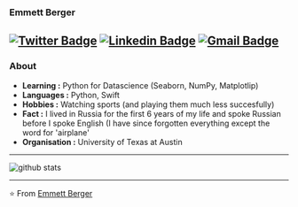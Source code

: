 ### Emmett Berger 
[![Twitter Badge](https://img.shields.io/badge/-Isha_Gupta-1ca0f1?style=flat-square&logo=twitter&logoColor=white&link=https://twitter.com/EmmettBerger26)](https://twitter.com/EmmettBerger26)  [![Linkedin Badge](https://img.shields.io/badge/-Isha_Gupta-blue?style=flat-square&logo=Linkedin&logoColor=white&link=https://www.linkedin.com/in/emmett-berger//)](https://www.linkedin.com/in/emmett-berger/) [![Gmail Badge](https://img.shields.io/badge/-ishagupta2103@gmail.com-c14438?style=flat-square&logo=Gmail&logoColor=white&link=mailto:emmettberger13@gmail.com)](mailto:emmettberger13@gmail.com)
---------------------------------------------------------------------------------------------------------------------------------------------------------------------------------
### About

-  **Learning :** Python for Datascience (Seaborn, NumPy, Matplotlip)
-  **Languages :** Python, Swift
-  **Hobbies :** Watching sports (and playing them much less succesfully)
-  **Fact :** I lived in Russia for the first 6 years of my life and spoke Russian before I spoke English (I have since forgotten everything except the word for 'airplane'
-  **Organisation :** University of Texas at Austin

---------------------------------------------------------------------------------------------------------------------------------------------------------------------------------

![github stats](https://github-readme-stats.vercel.app/api?username=emmettberger&show_icons=true)

---------------------------------------------------------------------------------------------------------------------------------------------------------------------------------


⭐️ From [Emmett Berger](https://github.com/emmettberger)
